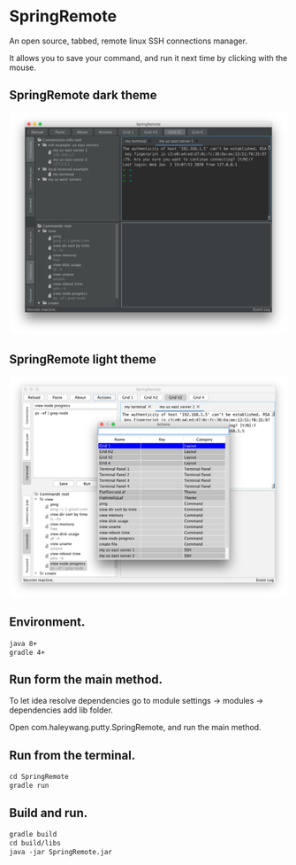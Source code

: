 # SpringRemote

An open source, tabbed, remote linux SSH connections manager. 

It allows you to save your command, and run it next time by clicking with the mouse.


## SpringRemote dark theme

![avatar](https://github.com/HaleyWang/SpringRemote/raw/master/doc/springRemoteDarkTheme.png)

## SpringRemote light theme
![avatar](https://github.com/HaleyWang/SpringRemote/raw/master/doc/springRemoteLightTheme.png)


## Environment.
```
java 8+
gradle 4+
```

## Run form the main method.
To let idea resolve dependencies go to module settings -> modules -> dependencies add lib folder.

Open com.haleywang.putty.SpringRemote, and run the main method.


## Run from the terminal.
```
cd SpringRemote
gradle run
```

## Build and run.
 ```
gradle build
cd build/libs
java -jar SpringRemote.jar
```
